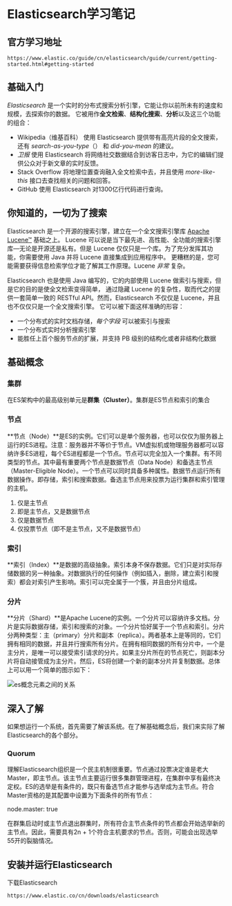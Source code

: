 # Elasticsearch学习笔记

## 官方学习地址

```http
https://www.elastic.co/guide/cn/elasticsearch/guide/current/getting-started.html#getting-started
```

## 基础入门

*Elasticsearch* 是一个实时的分布式搜索分析引擎，它能让你以前所未有的速度和规模，去探索你的数据。 它被用作**全文检索**、**结构化搜索**、**分析**以及这三个功能的组合：

- Wikipedia（维基百科） 使用 Elasticsearch 提供带有高亮片段的全文搜索，还有 *search-as-you-type*（） 和 *did-you-mean* 的建议。
- *卫报* 使用 Elasticsearch 将网络社交数据结合到访客日志中，为它的编辑们提供公众对于新文章的实时反馈。
- Stack Overflow 将地理位置查询融入全文检索中去，并且使用 *more-like-this* 接口去查找相关的问题和回答。
- GitHub 使用 Elasticsearch 对1300亿行代码进行查询。

## 你知道的，一切为了搜索

Elasticsearch 是一个开源的搜索引擎，建立在一个全文搜索引擎库 [Apache Lucene™](https://lucene.apache.org/core/) 基础之上。 Lucene 可以说是当下最先进、高性能、全功能的搜索引擎库—无论是开源还是私有。但是 Lucene 仅仅只是一个库。为了充分发挥其功能，你需要使用 Java 并将 Lucene 直接集成到应用程序中。 更糟糕的是，您可能需要获得信息检索学位才能了解其工作原理。Lucene *非常* 复杂。

Elasticsearch 也是使用 Java 编写的，它的内部使用 Lucene 做索引与搜索，但是它的目的是使全文检索变得简单， 通过隐藏 Lucene 的复杂性，取而代之的提供一套简单一致的 RESTful API。然而，Elasticsearch 不仅仅是 Lucene，并且也不仅仅只是一个全文搜索引擎。 它可以被下面这样准确的形容：

- 一个分布式的实时文档存储，*每个字段* 可以被索引与搜索
- 一个分布式实时分析搜索引擎
- 能胜任上百个服务节点的扩展，并支持 PB 级别的结构化或者非结构化数据

## 基础概念

### 集群

在ES架构中的最高级别单元是**群集（Cluster）**。集群是ES节点和索引的集合

### 节点

**节点（Node）**是ES的实例。它们可以是单个服务器，也可以仅仅为服务器上运行的ES进程。注意：服务器并不等价于节点。VM虚拟机或物理服务器都可以容纳许多ES进程，每个ES进程都是一个节点。节点可以完全加入一个集群。有不同类型的节点。其中最有重要两个节点是数据节点（Data Node）和备选主节点（Master-Eligible Node）。一个节点可以同时具备多种属性。数据节点运行所有数据操作。即存储，索引和搜索数据。备选主节点用来投票为运行集群和索引管理的主机。

1. 仅是主节点
2. 即是主节点，又是数据节点
3. 仅是数据节点
4. 仅投票节点（即不是主节点，又不是数据节点）

### 索引

**索引（Index）**是数据的高级抽象。索引本身不保存数据。它们只是对实际存储数据的另一种抽象。对数据执行的任何操作（例如插入，删除，建立索引和搜索）都会对索引产生影响。索引可以完全属于一个簇，并且由分片组成。

### 分片

**分片（Shard）**是Apache Lucene的实例。一个分片可以容纳许多文档。分片是实际数据存储，索引和搜索的对象。一个分片恰好属于一个节点和索引。分片分两种类型：主（primary）分片和副本（replica）。两者基本上是等同的，它们拥有相同的数据，并且并行搜索所有分片。在拥有相同数据的所有分片中，一个是主分片，是唯一可以接受索引请求的分片。如果主分片所在的节点死亡，则副本分片将自动接管成为主分片。然后，ES将创建一个新的副本分片并复制数据。总体上可以用一个简单的图示如下：

![es概念元素之间的关系](/images/es概念元素之间的关系.jpg)

## 深入了解

如果想运行一个系统，首先需要了解该系统。在了解基础概念后，我们来实际了解Elasticsearch的各个部分。

### Quorum

理解Elasticsearch组织是一个民主机制很重要。节点通过投票决定谁是老大Master，即主节点。该主节点主要运行很多集群管理进程，在集群中享有最终决定权。ES的选举是有条件的，既只有备选节点才能参与选举成为主节点。符合Master资格的是其配置中设置为下面条件的所有节点：

node.master: true

在群集启动时或主节点退出群集时，所有符合主节点条件的节点都会开始选举新的主节点。因此，需要具有2n + 1个符合主机要求的节点。否则，可能会出现选举55开的裂脑情况。





## 安装并运行Elasticsearch

下载Elasticsearch

```http
https://www.elastic.co/cn/downloads/elasticsearch
```

